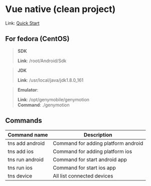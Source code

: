 # Vue native (clean project)
Link: [Quick Start](https://nativescript-vue.org/en/docs/getting-started/quick-start/)

## For fedora (CentOS)

> **SDK**
> 
> **Link**: /root/Android/Sdk

> **JDK**
> 
> **Link**: /usr/local/java/jdk1.8.0_161

> **Emulator**:
> 
> **Link**: /opt/genymobile/genymotion <br>
> **Command**: ./genymotion

## Commands

Command name    | Description
----------------|----------------------
tns add android | Command for adding platform android
tns add ios     | Command for adding platform ios
tns run android | Command for start android app
tns run ios     | Command for start ios app
tns device      | All list connected devices
